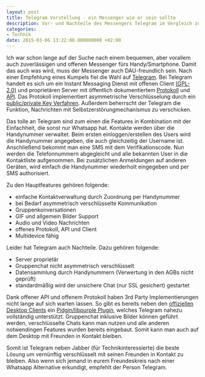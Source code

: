 ```yaml
---
layout: post
title: Telegram Vorstellung - ein Messenger wie er sein sollte
description: Vor- und Nachteile des Messengers Telegram im Vergleich zu Whtasapp
categories:
- Technik
date: 2015-03-06 13:22:00.000000000 +02:00
---
```


Ich war schon lange auf der Suche nach einem bequemen, aber vorallem auch zuverlässigen und offenen Messenger fürs Handy/Smartphone. Damit das auch was wird, muss der Messenger auch DAU-freundlich sein. Nach einer Empfehlung eines Kumpels fiel die Wahl auf [Telegram](https://www.telegram.org/). Bei Telegram handelt es sich um ein Instant Messaging Dienst mit offenen Client [(GPL-2.0)](https://de.wikipedia.org/wiki/Telegram_Messenger) und proprietären Server mit öffentlich dokumentiertem [Protokoll](https://core.telegram.org/mtproto) und [API](https://core.telegram.org/api). Das Protokoll implementiert asymmetrische Verschlüsselung durch ein [public/private Key Verfahren](https://core.telegram.org/api/end-to-end). Außerdem beherrscht der Telegram die Funktion, Nachrichten mit Selbstzerstörungmechanismus zu verschicken.

Das tolle an Telegram sind zum einen die Features in Kombination mit der Einfachheit, die sonst nur Whatsapp hat. Kontakte werden über die Handynummer verwaltet. Beim ersten einloggen/erstellen des Users wird die Handynummer angegeben, die auch gleichzeitig der Username ist. Anschließend bekommt man eine SMS mit dem Verifikationscode. Nun werden die Telefonnummern abgegleicht und alle bekannten User in die Kontaktliste aufgenommen. Bei zusätzlichen Anmeldungen auf anderen Geräten, wird einfach die Handynummer wiederholt eingegeben und per SMS authorisiert.

Zu den Hauptfeatures gehören folgende:

* einfache Kontaktverwaltung durch Zuordnung per Handynummer
* bei Bedarf asymmetrisch verschlüsselte Kommunikation
* Gruppenkonversationen
* GIF und allgemein Bilder Support
* Audio und Video Nachrichten
* offenes Protokoll, API und Client
* Multidevice fähig

Leider hat Telegram auch Nachteile. Dazu gehören folgende:

* Server proprietär
* Gruppenchat nicht asymmetrisch verschlüsselt
* Datensammlung durch Handynummern (Verwertung in den AGBs nicht geprüft)
* standardmäßig wird der unsichere Chat (nur SSL gesichert) gestartet

Dank offener API und offenem Protokoll haben 3rd Party Implementierungen nicht lange auf sich warten lassen. So gibt es bereits neben den [offiziellen Desktop Clients](https://desktop.telegram.org/) ein [Pidgin/libpurple Plugin](https://github.com/majn/telegram-purple), welches Telegram nahezu vollständig unterstützt. Gruppenchat inklusive Bilder können geführt werden, verschlüsselte Chats kann man nutzen und alle anderen notwendingen Features wurden bereits eingebaut. Somit kann man auch auf dem Desktop mit Freunden in Kontakt bleiben.

Somit ist Telegram neben Jabber (für Technikinteressierte) die beste Lösung um vernünftig verschlüsselt mit seinen Freunden in Kontakt zu bleiben. Also wenn sich jemand in eurem Freundeskreis nach einer Whatsapp Alternative erkundigt, empfehlt der Person Telegram.
